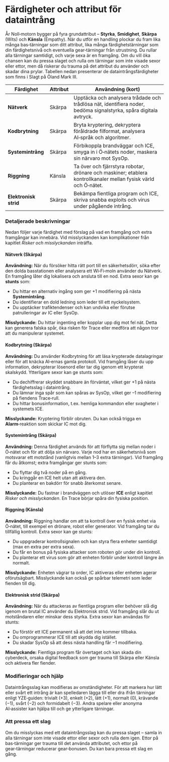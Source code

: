 # Färdigheter och attribut för dataintrång

År Noll‑motorn bygger på fyra grundattribut – **Styrka**, **Smidighet**, **Skärpa** (Wits) och **Känsla** (Empathy). När du utför en handling plockar du fram lika många bas‑tärningar som ditt attribut, lika många färdighetstärningar som din färdighetsnivå och eventuella gear‑tärningar från utrustning. Du rullar alla tärningar samtidigt, och varje sexa är en framgång. Om du vill öka chansen kan du pressa slaget och rulla om tärningar som inte visade sexor eller ettor, men då riskerar du trauma på det attribut du använder och skadar dina prylar. Tabellen nedan presenterar de dataintrångsfärdigheter som finns i Slagt på Öland Mark III.

| Färdighet | Attribut | Användning (kort)|
|-----------|----------|------------------|
| **Nätverk** | Skärpa | Upptäcka och analysera trådade och trådlösa nät, identifiera noder, bedöma signalstyrka, spåra digitala avtryck. |
| **Kodbrytning** | Skärpa | Bryta kryptering, dekryptera föråldrade filformat, analysera AI‑språk och algoritmer. |
| **Systemintrång** | Skärpa | Förbikoppla brandväggar och ICE, smyga in i Ö‑nätets noder, maskera sin närvaro mot SysOp. |
| **Riggning** | Känsla | Ta över och fjärrstyra robotar, drönare och maskiner; etablera kontrollkanaler mellan fysisk värld och Ö‑nätet. |
| **Elektronisk strid** | Skärpa | Bekämpa fientliga program och ICE, skriva snabba exploits och virus under pågående intrång. |

### Detaljerade beskrivningar

Nedan följer varje färdighet med förslag på vad en framgång och extra framgångar kan innebära. Vid misslyckanden kan komplikationer från kapitlet *Risker och misslyckanden* inträffa.

#### Nätverk (Skärpa)

**Användning:** När du försöker hitta rätt port till en säkerhetsdörr, söka efter den dolda basstationen eller analysera ett Wi‑Fi‑moln använder du Nätverk. En framgång låter dig lokalisera och ansluta till en nod. Extra sexor kan ge **stunts** som:

* Du hittar en alternativ ingång som ger +1 modifiering på nästa **Systemintrång**.  
* Du identifierar en dold ledning som leder till ett nyckelsystem.  
* Du upptäcker trafiktendenser och kan undvika eller förutse patrulleringar av IC eller SysOp.

**Misslyckande:** Du hittar ingenting eller kopplar upp dig mot fel nät. Detta kan generera falska spår, öka risken för Trace eller medföra att någon tror att du manipulerar systemet.

#### Kodbrytning (Skärpa)

**Användning:** Du använder Kodbrytning för att läsa krypterade datalagringar eller för att knäcka AI‑ernas gamla protokoll. Vid framgång låser du upp information, dekrypterar lösenord eller tar dig igenom ett krypterat skalskydd. Ytterligare sexor kan ge stunts som:

* Du dechiffrerar skyddet snabbare än förväntat, vilket ger +1 på nästa färdighetsslag i dataintrång.  
* Du lämnar inga spår som kan spåras av SysOp, vilket ger –1 modifiering på fiendens Trace‑rull.  
* Du hittar bonusinformation, t.ex. hemliga kommandon eller svagheter i systemets ICE.

**Misslyckande:** Kryptering förblir obruten. Du kan också trigga en **Alarm**‑reaktion som skickar IC mot dig.

#### Systemintrång (Skärpa)

**Användning:** Denna färdighet används för att förflytta sig mellan noder i Ö‑nätet och för att dölja sin närvaro. Varje nod har en säkerhetsnivå som motsvarar ett motstånd (vanligtvis mellan 1–3 extra tärningar). Vid framgång får du åtkomst; extra framgångar ger stunts som:

* Du flyttar dig två noder på en gång.  
* Du kringgår en ICE helt utan att aktivera den.  
* Du planterar en bakdörr för snabb återkomst senare.

**Misslyckande:** Du fastnar i brandväggen och utlöser **ICE** enligt kapitlet *Risker och misslyckanden*. En Trace börjar spåra din fysiska position.

#### Riggning (Känsla)

**Användning:** Riggning handlar om att ta kontroll över en fysisk enhet via Ö‑nätet, till exempel en drönare, robot eller generator. Vid framgång tar du tillfällig kontroll. Extra sexor kan ge stunts:

* Du uppgraderar kontrollsignalen och kan styra flera enheter samtidigt (max en extra per extra sexa).  
* Du får en bonus på fysiska attacker som roboten gör under din kontroll.  
* Du planterar ett virus som gör att enheten förblir under kontroll längre än normalt.

**Misslyckande:** Enheten vägrar ta order, IC aktiveras eller enheten agerar oförutsägbart. Misslyckande kan också ge spårbar telemetri som leder fienden till dig.

#### Elektronisk strid (Skärpa)

**Användning:** När du attackeras av fientliga program eller behöver slå dig igenom en brutal IC använder du Elektronisk strid. Vid framgång slår du ut motståndaren eller minskar dess styrka. Extra sexor kan användas för stunts:

* Du förstör ett ICE permanent så att det inte kommer tillbaka.  
* Du omprogrammerar ICE till att skydda dig istället.  
* Du skadar SysOp så att dess nästa handling får −1 modifiering.

**Misslyckande:** Fientliga program får övertaget och kan skada din cyberdeck, orsaka digital feedback som ger trauma till Skärpa eller Känsla och aktivera fler fiender.

### Modifieringar och hjälp

Dataintrångsslag kan modifieras av omständigheter. För att markera hur lätt eller svårt ett intrång är kan spelledaren lägga till eller dra ifrån tärningar enligt YZE‑guiden: trivialt (+3), enkelt (+2), lätt (+1), normalt (0), krävande (−1), svårt (−2) och formidabelt (−3). Andra spelare eller anonyma AI‑assister kan hjälpa till och ge ytterligare tärningar.

### Att pressa ett slag

Om du misslyckas med ett dataintrångsslag kan du pressa slaget – samla in alla tärningar som inte visade ettor eller sexor och rulla dem igen. Ettor på bas‑tärningar ger trauma till det använda attributet, och ettor på gear‑tärningar reducerar gear‑bonusen. Du kan bara pressa ett slag en gång.